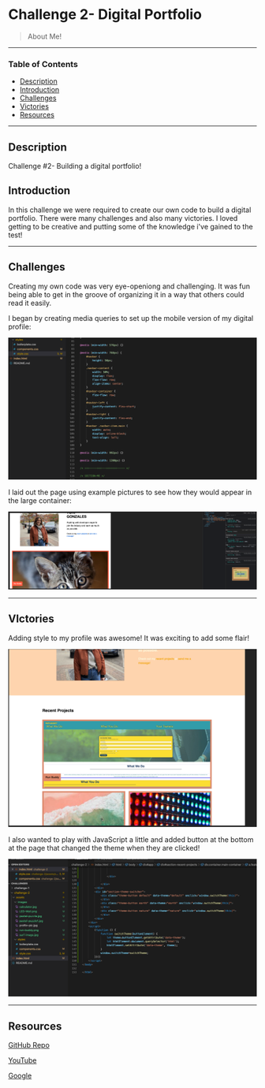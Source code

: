 # Challenge 2- Digital Portfolio 
> About Me!
---
### Table of Contents
- [Description](#description)
- [Introduction](#introduction)
- [Challenges](#challenges)
- [Victories](#victories)
- [Resources](#resources)

---

## Description

Challenge #2- Building a digital portfolio! 

## Introduction 

In this challenge we were required to create our own code to build a digital portfolio. There were many challenges and also many victories. I loved getting to be creative and putting some of the knowledge i've gained to the test! 

---

## Challenges

Creating my own code was very eye-openiong and challenging. It was fun being able to get in the groove of organizing it in a way that others could read it easily. 

I began by creating media queries to set up the mobile version of my digital profile:

<img src="./assets/images/media.queries.png" />

I laid out the page using example pictures to see how they would appear in the large container:

<img src="./assets/images/digital-profile1.png" />

---

## VIctories

Adding style to my profile was awesome! It was exciting to add some flair! 

<img src="./assets/images/style-css.png" />

I also wanted to play with JavaScript a little and added button at the bottom at the page that changed the theme when they are clicked!

<img src="./assets/images/javascript-html.png" />

---

## Resources 

<a href="https://github.com/torigonzales/challenge1">GitHub Repo</a>

<a href="https://www.youtube.com/watch?v=eVGEea7adDM"> YouTube</a>

<a href="https://www.google.com/webhp?hl=en&sa=X&ved=0ahUKEwiLjJ7fosLvAhWXW80KHawRD_oQPAgI">Google</a>
















